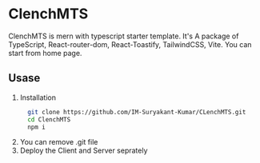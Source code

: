 # ClenchMTS

ClenchMTS is mern with typescript starter template.
It's A package of TypeScript, React-router-dom, React-Toastify, TailwindCSS, Vite.
You can start from home page.

## Usase

1. Installation
    ```bash
      git clone https://github.com/IM-Suryakant-Kumar/CLenchMTS.git
      cd ClenchMTS
      npm i
    ```
2. You can remove .git file
3. Deploy the Client and Server seprately
